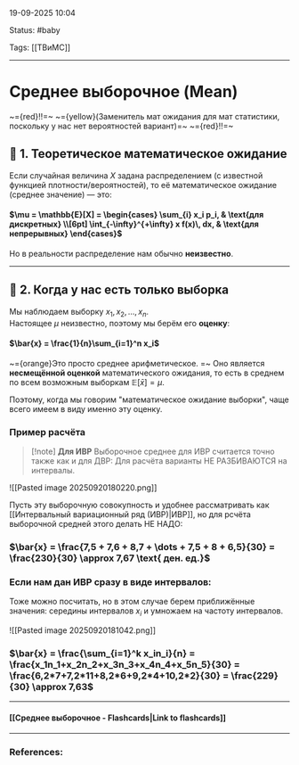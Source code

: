 
19-09-2025 10:04

Status: #baby 

Tags: [[ТВиМС]]

---
# Среднее выборочное (Mean)

~={red}!!=~ ~={yellow}(Заменитель мат ожидания для мат статистики, поскольку у нас нет вероятностей вариант)=~ ~={red}!!=~

## 🔹 1. Теоретическое математическое ожидание

Если случайная величина $X$ задана распределением (с известной функцией плотности/вероятностей), то её математическое ожидание (среднее значение) — это:

#### $\mu = \mathbb{E}[X] = \begin{cases} \sum_{i} x_i p_i, & \text{для дискретных} \\[6pt] \int_{-\infty}^{+\infty} x f(x)\, dx, & \text{для непрерывных} \end{cases}$

Но в реальности распределение нам обычно **неизвестно**.

---

## 🔹 2. Когда у нас есть только выборка

Мы наблюдаем выборку $x_1, x_2, \dots, x_n$​.  
Настоящее $\mu$ неизвестно, поэтому мы берём его **оценку**:

#### $\bar{x} = \frac{1}{n}\sum_{i=1}^n x_i$

~={orange}Это просто среднее арифметическое.  =~
Оно является **несмещённой оценкой** математического ожидания, то есть в среднем по всем возможным выборкам $\mathbb{E}[\bar{x}] = \mu$.

Поэтому, когда мы говорим "математическое ожидание выборки", чаще всего имеем в виду именно эту оценку.

### Пример расчёта

> [!note] **Для ИВР**
> Выборочное среднее для ИВР считается точно также как и для ДВР:
> Для расчёта варианты НЕ РАЗБИВАЮТСЯ на интервалы.

![[Pasted image 20250920180220.png]]

Пусть эту выборочную совокупность и удобнее рассматривать как [[Интервальный вариационный ряд (ИВР)|ИВР]], но для рсчёта выборочной средней этого делать НЕ НАДО:

### $\bar{x} = \frac{7,5 + 7,6 + 8,7 + \dots + 7,5 + 8 + 6,5}{30} = \frac{230}{30} \approx 7,67 \text{ ден. ед.}$


### Если нам дан ИВР сразу в виде интервалов:

Тоже можно посчитать, но в этом случае берем приближённые значения:
середины интервалов $x_i$ и умножаем на частоту интервалов.

![[Pasted image 20250920181042.png]]

### $\bar{x} = \frac{\sum_{i=1}^k x_in_i}{n} = \frac{x_1n_1+x_2n_2+x_3n_3+x_4n_4+x_5n_5}{30} = \frac{6,2*7+7,2*11+8,2*6+9,2*4+10,2*2}{30} = \frac{229}{30} \approx 7,63$


----
#### [[Среднее выборочное - Flashcards|Link to flashcards]]



---
### References:

